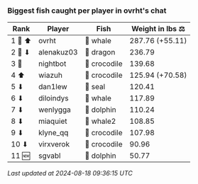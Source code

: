 ### Biggest fish caught per player in ovrht's chat
| Rank | Player | Fish | Weight in lbs ⚖️ |
|------|--------|-----------|---------|
| 1 🥇 ⬆ | ovrht | 🐳 whale | 287.76 (+55.11) |
| 2 🥈 ⬇ | alenakuz03 | 🐉 dragon | 236.79 |
| 3 🥉  | nightbot | 🐊 crocodile | 139.68 |
| 4 ⬆ | wiazuh | 🐊 crocodile | 125.94 (+70.58) |
| 5 ⬇ | dan1lew | 🦭 seal | 120.41 |
| 6 ⬇ | diloindys | 🐳 whale | 117.89 |
| 7 ⬇ | wenlygga | 🐬 dolphin | 110.24 |
| 8 ⬇ | miaquiet | 🐋 whale2 | 108.85 |
| 9 ⬇ | klyne_qq | 🐊 crocodile | 107.98 |
| 10 ⬇ | virxverok | 🐊 crocodile | 90.96 |
| 11 🆕 | sgvabl | 🐬 dolphin | 50.77 |

_Last updated at 2024-08-18 09:36:15 UTC_